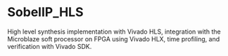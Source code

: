 # SobelIP_HLS
High level synthesis implementation with Vivado HLS, integration with the Microblaze soft processor on FPGA using Vivado HLX, time profiling, and verification with Vivado SDK.
